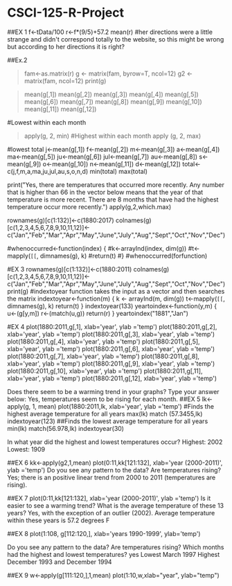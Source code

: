 # CSCI-125-R-Project
##EX 1
f<-tData/100
r<-f*(9/5)+57.2
mean(r)
#her directions were a little strange and didn't correspond totally to the website, so this might be wrong but according to her directions it is right?

##Ex.2
> fam<-as.matrix(r)
> g <- matrix(fam, byrow=T, ncol=12)
> g2 <- matrix(fam, ncol=12)
> print(g)

> mean(g[,1])
> mean(g[,2])
> mean(g[,3])
> mean(g[,4])
> mean(g[,5])
> mean(g[,6])
> mean(g[,7])
> mean(g[,8])
> mean(g[,9])
> mean(g[,10])
> mean(g[,11])
> mean(g[,12])


#Lowest within each month 
> apply(g, 2, min)
#Highest within each month 
> apply (g, 2, max)

#lowest total
j<-mean(g[,1])
f<-mean(g[,2])
m<-mean(g[,3])
a<-mean(g[,4])
ma<-mean(g[,5])
ju<-mean(g[,6])
jul<-mean(g[,7])
au<-mean(g[,8])
s<-mean(g[,9])
o<-mean(g[,10])
n<-mean(g[,11])
d<-mean(g[,12])
total<-c(j,f,m,a,ma,ju,jul,au,s,o,n,d)
min(total)
max(total)

print("Yes, there are temperatures that occurred more recently. Any number that is higher than 66 in the vector below means that the year of that temperature is more recent. There are 8 months that have had the highest temperature occur more recently.")
apply(g,2,which.max)

rownames(g)[c(1:132)]<-c(1880:2017)
colnames(g)[c(1,2,3,4,5,6,7,8,9,10,11,12)]<-c("Jan","Feb","Mar","Apr","May","June","July","Aug","Sept","Oct","Nov","Dec")

#whenoccurred<-function(index) {
 #k<-arrayInd(index, dim(g))
 #t<-mapply(`[[`, dimnames(g), k)
 #return(t)
 #}
#whenoccurred(forfunction)


#EX 3
rownames(g)[c(1:132)]<-c(1880:2011)
colnames(g)[c(1,2,3,4,5,6,7,8,9,10,11,12)]<-c("Jan","Feb","Mar","Apr","May","June","July","Aug","Sept","Oct","Nov","Dec")
print(g)
#indextoyear function takes the input as a vector and then searches the matrix
indextoyear<-function(m) {
  k <- arrayInd(m, dim(g))
  t<-mapply(`[[`, dimnames(g), k)
  return(t)
}
indextoyear(133)
yeartoindex<-function(y,m) {
  u<-(g[y,m])
  r<-(match(u,g))
  return(r)
}
yeartoindex("1881","Jan")

#EX 4
plot(1880:2011,g[,1], xlab='year', ylab ='temp')
plot(1880:2011,g[,2], xlab='year', ylab ='temp')
plot(1880:2011,g[,3], xlab='year', ylab ='temp')
plot(1880:2011,g[,4], xlab='year', ylab ='temp')
plot(1880:2011,g[,5], xlab='year', ylab ='temp')
plot(1880:2011,g[,6], xlab='year', ylab ='temp')
plot(1880:2011,g[,7], xlab='year', ylab ='temp')
plot(1880:2011,g[,8], xlab='year', ylab ='temp')
plot(1880:2011,g[,9], xlab='year', ylab ='temp')
plot(1880:2011,g[,10], xlab='year', ylab ='temp')
plot(1880:2011,g[,11], xlab='year', ylab ='temp')
plot(1880:2011,g[,12], xlab='year', ylab ='temp')

Does there seem to be a warming trend in your graphs? Type your answer below: 
Yes, temperatures seem to be rising for each month.
##EX 5
lk<-apply(g, 1, mean)
plot(1880:2011,lk, xlab='year', ylab ='temp')
#Finds the highest average temperature for all years
max(lk)
match (57.3455,lk)
indextoyear(123)
##Finds the lowest average temperature for all years
min(lk)
match(56.978,lk)
indextoyear(30)

In what year did the highest and lowest temperatures occur?
Highest: 2002
Lowest: 1909

##EX 6
kk<-apply(g2,1,mean)
plot(0:11,kk[121:132], xlab='year (2000-2011)', ylab ='temp')
Do you see any pattern to the data? Are temperatures rising? 
Yes; there is an positive linear trend from 2000 to 2011 (temperatures are rising).

##EX 7
plot(0:11,kk[121:132], xlab='year (2000-2011)', ylab ='temp')
Is it easier to see a warming trend? What is the average temperature of these 13 years?
Yes, with the exception of an outlier (2002). Average temperature within these years is 57.2 degrees F

##EX 8
plot(1:108, g[112:120,], xlab='years 1990-1999', ylab='temp')

Do you see any pattern to the data? Are temperatures rising? Which months had the highest and lowest temperatures?
yes
Lowest March 1997
Highest December 1993 and December 1994

##EX 9
w<-apply(g[111:120,],1,mean)
plot(1:10,w,xlab="year", ylab="temp")


